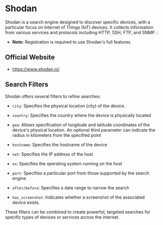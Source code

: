 # Shodan

Shodan is a search engine designed to discover specific devices, with a particular focus on Internet of Things (IoT) devices. It collects information from various services and protocols including HTTP, SSH, FTP, and SNMP.
:
- **Note:** Registration is required to use Shodan's full features.


## Official Website

* https://www.shodan.io/

## Search Filters

Shodan offers several filters to refine searches:
- `city`: Specifies the physical location (city) of the device.

- `country`: Specifies the country where the device is physically located
- `geo`: Allows specification of longitude and latitude coordinates of the device's physical location. An optional third parameter can indicate the radius in kilometers from the specified point

- `hostname`: Specifies the hostname of the device

- `net`: Specifies the IP address of the host

- `os`: Specifies the operating system running on the host

- `port`: Specifies a particular port from those supported by the search engine

- `after/before`: Specifies a date range to narrow the search

- `has_screenshot`: Indicates whether a screenshot of the associated device exists.

These filters can be combined to create powerful, targeted searches for specific types of devices or services across the internet.